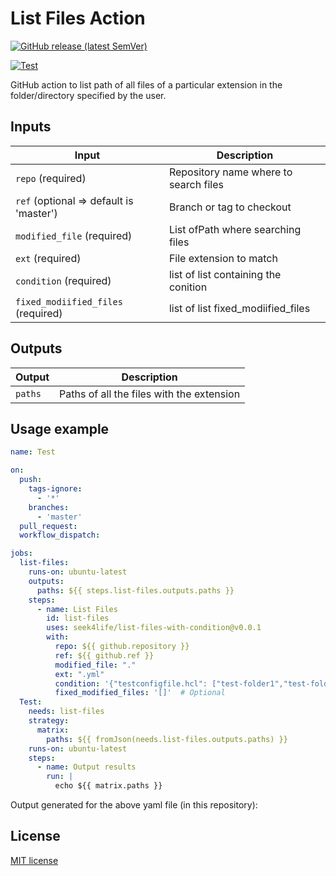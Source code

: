 # List Files Action

<p align="center">

[![GitHub release (latest SemVer)](https://img.shields.io/github/v/release/seek4life/list-files-action?label=latest-release)](https://github.com/github.com-seek4life:seek4life/list-files-with-condition/releases/latest)

[![Test](https://github.com/github.com-seek4life:seek4life/list-files-with-condition/actions/workflows/test.yml/badge.svg)](https://github.com/github.com-seek4life:seek4life/list-files-with-condition/actions/workflows/test.yml)

</p>
GitHub action to list path of all files of a particular extension in the folder/directory
specified by the user.

## Inputs
| Input                                    | Description                           |
|------------------------------------------|---------------------------------------|
| `repo` (required)                        | Repository name where to search files |
| `ref`  (optional => default is 'master') | Branch or tag to checkout             |
| `modified_file` (required)               | List ofPath where searching files     |
| `ext`  (required)                        | File extension to match               |
| `condition`  (required)                 | list of list containing the conition  |
| `fixed_modiified_files`  (required)     | list of list fixed_modiified_files  |


## Outputs

| Output       | Description                               |
|--------------|-------------------------------------------|
| `paths`      | Paths of all the files with the extension |

## Usage example

```yaml
name: Test

on:
  push:
    tags-ignore:
      - '*'
    branches:
      - 'master'
  pull_request:
  workflow_dispatch:

jobs:
  list-files:
    runs-on: ubuntu-latest
    outputs:
      paths: ${{ steps.list-files.outputs.paths }}
    steps:
      - name: List Files
        id: list-files
        uses: seek4life/list-files-with-condition@v0.0.1
        with:
          repo: ${{ github.repository }}
          ref: ${{ github.ref }}
          modified_file: "."
          ext: ".yml"
          condition: '{"testconfigfile.hcl": ["test-folder1","test-folder2"]}'
          fixed_modified_files: '[]'  # Optional
  Test:
    needs: list-files
    strategy:
      matrix:
        paths: ${{ fromJson(needs.list-files.outputs.paths) }}
    runs-on: ubuntu-latest
    steps:
      - name: Output results
        run: |
          echo ${{ matrix.paths }}
```
Output generated for the above yaml file (in this repository):


## License
[MIT license]

[MIT license]: LICENSE